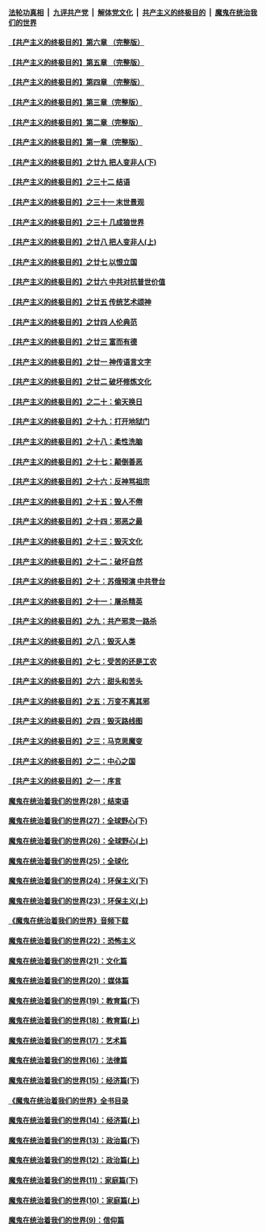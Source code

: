 

####  [法轮功真相](../../../../basic/blob/master/README.md?t=06210731) &nbsp;|&nbsp; [九评共产党](../../../../9ping.md/blob/master/README.md?t=06210731) &nbsp;|&nbsp; [解体党文化](../../../../jtdwh.md/blob/master/README.md?t=06210731)  &nbsp;|&nbsp; [共产主义的终极目的](../../../../gczydzjmd.md/blob/master/README.md?t=06210731) &nbsp;|&nbsp; [魔鬼在统治我们的世界](../../../../mgztzwmdsj.md/blob/master/README.md?t=06210731) 

#### [【共产主义的终极目的】第六章 （完整版）](../pages/nsc422/n11428913.md?t=06210731) 

#### [【共产主义的终极目的】第五章 （完整版）](../pages/nsc422/n11428912.md?t=06210731) 

#### [【共产主义的终极目的】第四章 （完整版）](../pages/nsc422/n11428907.md?t=06210731) 

#### [【共产主义的终极目的】第三章（完整版）](../pages/nsc422/n11428848.md?t=06210731) 

#### [【共产主义的终极目的】第二章（完整版）](../pages/nsc422/n11428831.md?t=06210731) 

#### [【共产主义的终极目的】第一章（完整版）](../pages/nsc422/n11417651.md?t=06210731) 

#### [【共产主义的终极目的】之廿九 把人变非人(下)](../pages/nsc422/n11344140.md?t=06210731) 

#### [【共产主义的终极目的】之三十二 结语](../pages/nsc422/n11360535.md?t=06210731) 

#### [【共产主义的终极目的】之三十一 末世景观](../pages/nsc422/n11351129.md?t=06210731) 

#### [【共产主义的终极目的】之三十 几成狼世界](../pages/nsc422/n11348280.md?t=06210731) 

#### [【共产主义的终极目的】之廿八 把人变非人(上)](../pages/nsc422/n11340492.md?t=06210731) 

#### [【共产主义的终极目的】之廿七 以恨立国](../pages/nsc422/n11336944.md?t=06210731) 

#### [【共产主义的终极目的】之廿六 中共对抗普世价值](../pages/nsc422/n11324785.md?t=06210731) 

#### [【共产主义的终极目的】之廿五 传统艺术颂神](../pages/nsc422/n11296396.md?t=06210731) 

#### [【共产主义的终极目的】之廿四 人伦典范](../pages/nsc422/n11296397.md?t=06210731) 

#### [【共产主义的终极目的】之廿三 富而有德](../pages/nsc422/n11283598.md?t=06210731) 

#### [【共产主义的终极目的】之廿一 神传语言文字](../pages/nsc422/n11263265.md?t=06210731) 

#### [【共产主义的终极目的】之廿二 破坏修炼文化](../pages/nsc422/n11245728.md?t=06210731) 

#### [【共产主义的终极目的】之二十：偷天换日](../pages/nsc422/n11238846.md?t=06210731) 

#### [【共产主义的终极目的】之十九：打开地狱门](../pages/nsc422/n11206376.md?t=06210731) 

#### [【共产主义的终极目的】之十八：柔性洗脑](../pages/nsc422/n11199994.md?t=06210731) 

#### [【共产主义的终极目的】之十七：颠倒善恶](../pages/nsc422/n11179782.md?t=06210731) 

#### [【共产主义的终极目的】之十六：反神骂祖宗](../pages/nsc422/n11166798.md?t=06210731) 

#### [【共产主义的终极目的】之十五：毁人不倦](../pages/nsc422/n11166792.md?t=06210731) 

#### [【共产主义的终极目的】之十四：邪恶之最](../pages/nsc422/n11150249.md?t=06210731) 

#### [【共产主义的终极目的】之十三：毁灭文化](../pages/nsc422/n11135227.md?t=06210731) 

#### [【共产主义的终极目的】之十二：破坏自然](../pages/nsc422/n11135214.md?t=06210731) 

#### [【共产主义的终极目的】之十：苏俄预演 中共登台](../pages/nsc422/n11118424.md?t=06210731) 

#### [【共产主义的终极目的】之十一：屠杀精英](../pages/nsc422/n11118442.md?t=06210731) 

#### [【共产主义的终极目的】之九：共产邪灵一路杀](../pages/nsc422/n11114139.md?t=06210731) 

#### [【共产主义的终极目的】之八：毁灭人类](../pages/nsc422/n11108503.md?t=06210731) 

#### [【共产主义的终极目的】之七：受苦的还是工农](../pages/nsc422/n11101809.md?t=06210731) 

#### [【共产主义的终极目的】之六：甜头和苦头](../pages/nsc422/n11096971.md?t=06210731) 

#### [【共产主义的终极目的】之五：万变不离其邪](../pages/nsc422/n11091285.md?t=06210731) 

#### [【共产主义的终极目的】之四：毁灭路线图](../pages/nsc422/n11086284.md?t=06210731) 

#### [【共产主义的终极目的】之三：马克思魔变](../pages/nsc422/n11061941.md?t=06210731) 

#### [【共产主义的终极目的】之二：中心之国](../pages/nsc422/n11047728.md?t=06210731) 

#### [【共产主义的终极目的】之一：序言](../pages/nsc422/n11086077.md?t=06210731) 

#### [魔鬼在统治着我们的世界(28)：结束语](../pages/nsc422/n10936246.md?t=06210731) 

#### [魔鬼在统治着我们的世界(27)：全球野心(下)](../pages/nsc422/n10928319.md?t=06210731) 

#### [魔鬼在统治着我们的世界(26)：全球野心(上)](../pages/nsc422/n10900318.md?t=06210731) 

#### [魔鬼在统治着我们的世界(25)：全球化](../pages/nsc422/n10788205.md?t=06210731) 

#### [魔鬼在统治着我们的世界(24)：环保主义(下)](../pages/nsc422/n10695307.md?t=06210731) 

#### [魔鬼在统治着我们的世界(23)：环保主义(上)](../pages/nsc422/n10688613.md?t=06210731) 

#### [《魔鬼在统治着我们的世界》音频下载](../pages/nsc422/n10635553.md?t=06210731) 

#### [魔鬼在统治着我们的世界(22)：恐怖主义](../pages/nsc422/n10614727.md?t=06210731) 

#### [魔鬼在统治着我们的世界(21)：文化篇](../pages/nsc422/n10597706.md?t=06210731) 

#### [魔鬼在统治着我们的世界(20)：媒体篇](../pages/nsc422/n10586579.md?t=06210731) 

#### [魔鬼在统治着我们的世界(19)：教育篇(下)](../pages/nsc422/n10564808.md?t=06210731) 

#### [魔鬼在统治着我们的世界(18)：教育篇(上)](../pages/nsc422/n10526970.md?t=06210731) 

#### [魔鬼在统治着我们的世界(17)：艺术篇](../pages/nsc422/n10499093.md?t=06210731) 

#### [魔鬼在统治着我们的世界(16)：法律篇](../pages/nsc422/n10485969.md?t=06210731) 

#### [魔鬼在统治着我们的世界(15)：经济篇(下)](../pages/nsc422/n10469975.md?t=06210731) 

#### [《魔鬼在统治着我们的世界》全书目录](../pages/nsc422/n10464261.md?t=06210731) 

#### [魔鬼在统治着我们的世界(14)：经济篇(上)](../pages/nsc422/n10457370.md?t=06210731) 

#### [魔鬼在统治着我们的世界(13)：政治篇(下)](../pages/nsc422/n10448270.md?t=06210731) 

#### [魔鬼在统治着我们的世界(12)：政治篇(上)](../pages/nsc422/n10444576.md?t=06210731) 

#### [魔鬼在统治着我们的世界(11)：家庭篇(下)](../pages/nsc422/n10440961.md?t=06210731) 

#### [魔鬼在统治着我们的世界(10)：家庭篇(上)](../pages/nsc422/n10435448.md?t=06210731) 

#### [魔鬼在统治着我们的世界(9)：信仰篇](../pages/nsc422/n10432159.md?t=06210731) 

